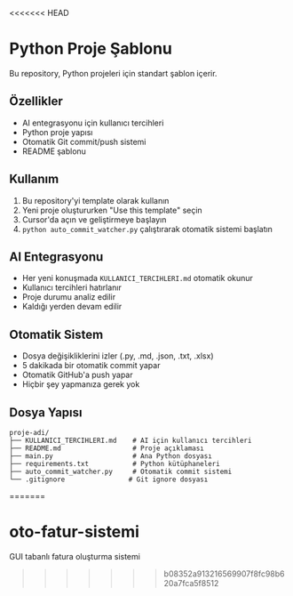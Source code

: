 <<<<<<< HEAD
# Python Proje Şablonu

Bu repository, Python projeleri için standart şablon içerir.

## Özellikler
- AI entegrasyonu için kullanıcı tercihleri
- Python proje yapısı
- Otomatik Git commit/push sistemi
- README şablonu

## Kullanım
1. Bu repository'yi template olarak kullanın
2. Yeni proje oluştururken "Use this template" seçin
3. Cursor'da açın ve geliştirmeye başlayın
4. `python auto_commit_watcher.py` çalıştırarak otomatik sistemi başlatın

## AI Entegrasyonu
- Her yeni konuşmada `KULLANICI_TERCIHLERI.md` otomatik okunur
- Kullanıcı tercihleri hatırlanır
- Proje durumu analiz edilir
- Kaldığı yerden devam edilir

## Otomatik Sistem
- Dosya değişikliklerini izler (.py, .md, .json, .txt, .xlsx)
- 5 dakikada bir otomatik commit yapar
- Otomatik GitHub'a push yapar
- Hiçbir şey yapmanıza gerek yok

## Dosya Yapısı
```
proje-adi/
├── KULLANICI_TERCIHLERI.md    # AI için kullanıcı tercihleri
├── README.md                  # Proje açıklaması
├── main.py                    # Ana Python dosyası
├── requirements.txt           # Python kütüphaneleri
├── auto_commit_watcher.py     # Otomatik commit sistemi
└── .gitignore                # Git ignore dosyası
```


=======
# oto-fatur-sistemi
GUI tabanlı fatura oluşturma sistemi
>>>>>>> b08352a913216569907f8fc98b620a7fca5f8512
